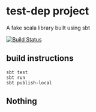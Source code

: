 # test-dep project
A fake scala library built using sbt

[![Build Status](http://10.226.226.37:8801/buildStatus/icon?job=test-dep)](http://10.226.226.37:8801/job/test-dep/)

## build instructions

```
sbt test
sbt run
sbt publish-local
```

## Nothing

